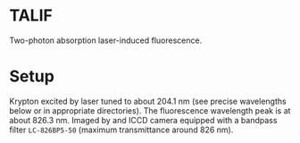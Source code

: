 TALIF
=====
Two-photon absorption laser-induced fluorescence.

Setup
=====
Krypton excited by laser tuned to about 204.1 nm
(see precise wavelengths below or in appropriate directories).
The fluorescence wavelength peak is at about 826.3 nm.
Imaged by and ICCD camera equipped with a bandpass filter `LC-826BP5-50`
(maximum transmittance around 826 nm).

